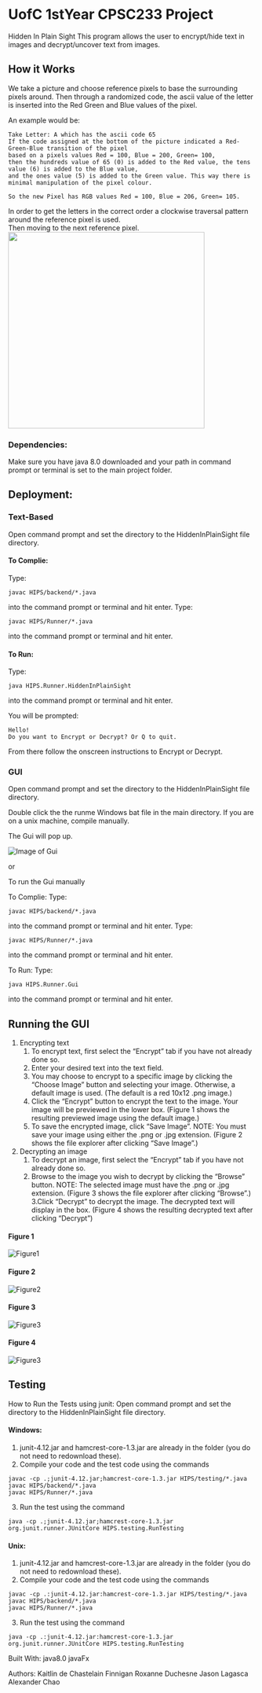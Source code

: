 # UofC 1stYear CPSC233 Project
Hidden In Plain Sight 
This program allows the user to encrypt/hide text in images and decrypt/uncover text from images. 

## How it Works
We take a picture and choose reference pixels to base the surrounding pixels around. Then through a randomized code, the ascii value of the letter is inserted into the Red Green and Blue values of the pixel. 

An example would be:
```
Take Letter: A which has the ascii code 65
If the code assigned at the bottom of the picture indicated a Red-Green-Blue transition of the pixel 
based on a pixels values Red = 100, Blue = 200, Green= 100, 
then the hundreds value of 65 (0) is added to the Red value, the tens value (6) is added to the Blue value, 
and the ones value (5) is added to the Green value. This way there is minimal manipulation of the pixel colour. 

So the new Pixel has RGB values Red = 100, Blue = 206, Green= 105. 
```

In order to get the letters in the correct order a clockwise traversal pattern around the reference pixel is used.  <br />Then moving to the next reference pixel.  <br />
<img src="ReadMeImgs/arrows.png" width="400" height="400">

### Dependencies:
Make sure you have java 8.0 downloaded and your path in command prompt or terminal is set to the main project folder. 
## Deployment:

### Text-Based 
Open command prompt and set the directory to the HiddenInPlainSight file directory.

#### To Complie: 
Type: 
```
javac HIPS/backend/*.java 
```
into the command prompt or terminal and hit enter.
Type: 
```
javac HIPS/Runner/*.java 
```
into the command prompt or terminal and hit enter.
	
#### To Run: 
Type:
```
java HIPS.Runner.HiddenInPlainSight 
```
into the command prompt or terminal and hit enter.

You will be prompted:
```
Hello!
Do you want to Encrypt or Decrypt? Or Q to quit.
```
From there follow the onscreen instructions to Encrypt or Decrypt. 


### GUI 
Open command prompt and set the directory to the HiddenInPlainSight file directory.

Double click the the runme Windows bat file in the main directory. If you are on a unix machine, compile manually. 

The Gui will pop up.

![Image of Gui](ReadMeImgs/BasicGui.png?raw=true)


or 

To run the Gui manually


To Complie: Type: 
```
javac HIPS/backend/*.java
```
into the command prompt or terminal and hit enter. Type: 
```
javac HIPS/Runner/*.java 
```

into the command prompt or terminal and hit enter.

To Run: Type: 
```
java HIPS.Runner.Gui
```    
into the command prompt or terminal and hit enter.
## Running the GUI
1. Encrypting text
	1. To encrypt text, first select the “Encrypt” tab if you have not already done so.
	2. Enter your desired text into the text field.
	3. You may choose to encrypt to a specific image by clicking the “Choose Image” button and selecting your image. Otherwise, a default image is used. (The default is a red 10x12 .png image.) 
	4. Click the “Encrypt” button to encrypt the text to the image. Your image will be previewed in the lower box. 
		(Figure 1 shows the resulting previewed image using the default image.)
	5. To save the encrypted image, click “Save Image”. 
	NOTE: You must save your image using either the .png or .jpg extension.
	(Figure 2 shows the file explorer after clicking “Save Image”.)
2. Decrypting an image
	1. To decrypt an image, first select the “Encrypt” tab if you have not already done so.
	2. Browse to the image you wish to decrypt by clicking the “Browse” button. 
	NOTE: The selected image must have the .png or .jpg extension.
	(Figure 3 shows the file explorer after clicking “Browse”.)
	3.Click “Decrypt” to decrypt the image. The decrypted text will display in the box.
	(Figure 4 shows the resulting decrypted text after clicking “Decrypt”)
	
#### Figure 1
![Figure1](ReadMeImgs/F1.png)

#### Figure 2
![Figure2](ReadMeImgs/F2.png)
#### Figure 3 
![Figure3](ReadMeImgs/F3.png)

#### Figure 4
![Figure3](ReadMeImgs/F4.png)



## Testing 

How to Run the Tests using junit:
Open command prompt and set the directory to the HiddenInPlainSight file directory.

#### Windows:

1. junit-4.12.jar and hamcrest-core-1.3.jar are already in the folder (you do not need to redownload these).
2. Compile your code and the test code using the commands
```
javac -cp .;junit-4.12.jar;hamcrest-core-1.3.jar HIPS/testing/*.java
javac HIPS/backend/*.java 
javac HIPS/Runner/*.java
``` 
3. Run the test using the command 
```
java -cp .;junit-4.12.jar;hamcrest-core-1.3.jar org.junit.runner.JUnitCore HIPS.testing.RunTesting
```
#### Unix:

1. junit-4.12.jar and hamcrest-core-1.3.jar are already in the folder (you do not need to redownload these).
2. Compile your code and the test code using the commands 
```
javac -cp .:junit-4.12.jar:hamcrest-core-1.3.jar HIPS/testing/*.java
javac HIPS/backend/*.java 
javac HIPS/Runner/*.java
``` 
3. Run the test using the command 
```
java -cp .:junit-4.12.jar:hamcrest-core-1.3.jar org.junit.runner.JUnitCore HIPS.testing.RunTesting
```



Built With:
java8.0
javaFx


Authors:
Kaitlin de Chastelain Finnigan
Roxanne Duchesne
Jason Lagasca
Alexander Chao
